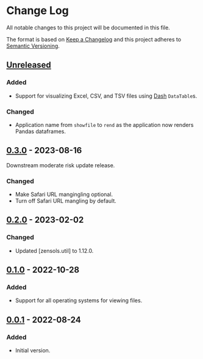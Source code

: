 # Change Log
All notable changes to this project will be documented in this file.

The format is based on [Keep a Changelog](http://keepachangelog.com/)
and this project adheres to [Semantic Versioning](http://semver.org/).


## [Unreleased]


### Added
- Support for visualizing Excel, CSV, and TSV files using [Dash] `DataTable`s.

### Changed
- Application name from `showfile` to `rend` as the application now renders
  Pandas dataframes.


## [0.3.0] - 2023-08-16
Downstream moderate risk update release.

### Changed
- Make Safari URL mangingling optional.
- Turn off Safari URL mangling by default.


## [0.2.0] - 2023-02-02
### Changed
- Updated [zensols.util] to 1.12.0.


## [0.1.0] - 2022-10-28
### Added
- Support for all operating systems for viewing files.


## [0.0.1] - 2022-08-24
### Added
- Initial version.


<!-- links -->
[Unreleased]: https://github.com/plandes/rend/compare/v0.3.0...HEAD
[0.3.0]: https://github.com/plandes/rend/compare/v0.1.1...v0.3.0
[0.2.0]: https://github.com/plandes/rend/compare/v0.1.0...v0.2.0
[0.1.0]: https://github.com/plandes/rend/compare/v0.0.1...v0.1.0
[0.0.1]: https://github.com/plandes/rend/compare/v0.0.0...v0.0.1

[Dash]: https://plotly.com/dash/
